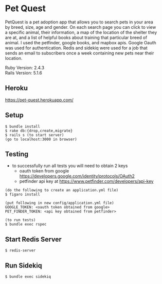 # Pet Quest

PetQuest is a pet adoption app that allows you to search pets in your area by breed, size, age and gender. On each search page you can click to view a specific animal, their information, a map of the location of the shelter they are at, and a list of helpful books about training that particular breed of animal. I used the petfinder, google books, and mapbox apis. Google Oauth was used for authentication. Redis and sidekiq were used for a job that sends an email to subscribers once a week containing new pets near their location.  

Ruby Version: 2.4.3  
Rails Version: 5.1.6  
  
## Heroku  
https://pet-quest.herokuapp.com/  
  

## Setup  
  
```
$ bundle install
$ rake db:{drop,create,migrate}  
$ rails s (to start server) 
(go to localhost:3000 in browser)  
```  

## Testing  
* to successfully run all tests you will need to obtain 2 keys
  - oauth token from google https://developers.google.com/identity/protocols/OAuth2 
  - petfinder api key at https://www.petfinder.com/developers/api-key  
  
```
(do the following to create an application.yml file)
$ figaro install 

(put following in new config/application.yml file)
GOOGLE_TOKEN: <oauth token obtained from google>  
PET_FINDER_TOKEN: <api key obtained from petfinder>

(to run tests)
$ bundle exec rspec 
``` 

## Start Redis Server  
 ```
 $ redis-server  
 
 ``` 
 
 ## Run Sidekiq 

``` 
$ bundle exec sidekiq  
```  
